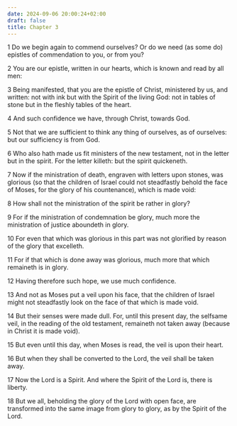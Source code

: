 ```yaml
---
date: 2024-09-06 20:00:24+02:00
draft: false
title: Chapter 3
---
```




1 Do we begin again to commend ourselves? Or do we need (as some do) epistles of commendation to you, or from you?

2 You are our epistle, written in our hearts, which is known and read by all men:

3 Being manifested, that you are the epistle of Christ, ministered by us, and written: not with ink but with the Spirit of the living God: not in tables of stone but in the fleshly tables of the heart.

4 And such confidence we have, through Christ, towards God.

5 Not that we are sufficient to think any thing of ourselves, as of ourselves: but our sufficiency is from God.

6 Who also hath made us fit ministers of the new testament, not in the letter but in the spirit. For the letter killeth: but the spirit quickeneth.

7 Now if the ministration of death, engraven with letters upon stones, was glorious (so that the children of Israel could not steadfastly behold the face of Moses, for the glory of his countenance), which is made void:

8 How shall not the ministration of the spirit be rather in glory?

9 For if the ministration of condemnation be glory, much more the ministration of justice aboundeth in glory.

10 For even that which was glorious in this part was not glorified by reason of the glory that excelleth.

11 For if that which is done away was glorious, much more that which remaineth is in glory.

12 Having therefore such hope, we use much confidence.

13 And not as Moses put a veil upon his face, that the children of Israel might not steadfastly look on the face of that which is made void.

14 But their senses were made dull. For, until this present day, the selfsame veil, in the reading of the old testament, remaineth not taken away (because in Christ it is made void).

15 But even until this day, when Moses is read, the veil is upon their heart.

16 But when they shall be converted to the Lord, the veil shall be taken away.

17 Now the Lord is a Spirit. And where the Spirit of the Lord is, there is liberty.

18 But we all, beholding the glory of the Lord with open face, are transformed into the same image from glory to glory, as by the Spirit of the Lord.

